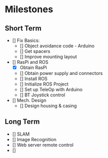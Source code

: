 # Milestones

## Short Term
- [] Fix Basics:
    - [] Object avoidance code - Arduino
    - [] Get spacers 
    - [] Improve mounting layout
- [] RasPi and ROS
    - [x] Obtain RasPi
    - [] Obtain power supply and connectors
    - [] Install ROS 
    - [] Initialize ROS Project
    - [] Set up TeleOp with Arduino
    - [] BT Joystick control
- [] Mech. Design
    - [] Design housing & casing
## Long Term
- [] SLAM 
- [] Image Recognition
- [] Web server remote control 
- []